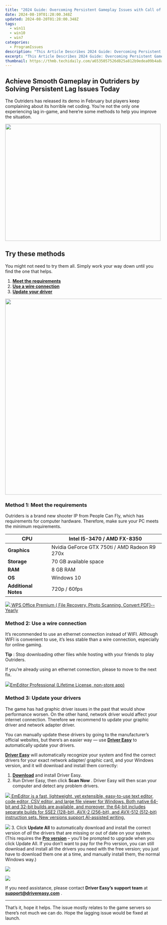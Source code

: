 ```yaml
---
title: "2024 Guide: Overcoming Persistent Gameplay Issues with Call of Duty Vanguard on PC"
date: 2024-08-19T01:28:00.348Z
updated: 2024-08-20T01:28:00.348Z
tags:
  - win11
  - win10
  - win7
categories:
  - ProgramIssues
description: "This Article Describes 2024 Guide: Overcoming Persistent Gameplay Issues with Call of Duty Vanguard on PC"
excerpt: "This Article Describes 2024 Guide: Overcoming Persistent Gameplay Issues with Call of Duty Vanguard on PC"
thumbnail: https://thmb.techidaily.com/a6535057526d825a812b9edea09b4a8a4894edee43c3184c203deba2afb4fbdc.jpg
---
```


## Achieve Smooth Gameplay in Outriders by Solving Persistent Lag Issues Today

The Outriders has released its demo in February but players keep complaining about its horrible net coding. You’re not the only one experiencing lag in-game, and here’re some methods to help you improve the situation.

<!-- affiliate ads begin -->
<a href="https://electronicx.pxf.io/c/5597632/1872456/14483" target="_top" id="1872456"><img src="//a.impactradius-go.com/display-ad/14483-1872456" border="0" alt="" width="500" height="375"/></a><img height="0" width="0" src="https://imp.pxf.io/i/5597632/1872456/14483" style="position:absolute;visibility:hidden;" border="0" />
<!-- affiliate ads end -->
## Try these methods

 You might not need to try them all. Simply work your way down until you find the one that helps.

1. [**Meet the requirements**](https://tools.techidaily.com/drivereasy/download/)
2. [**Use a wire connection**](https://tools.techidaily.com/drivereasy/download/)
3. [**Update your driver**](https://tools.techidaily.com/drivereasy/download/)

<!-- affiliate ads begin -->
<a href="https://thefitville.pxf.io/c/5597632/1526796/15852" target="_top" id="1526796"><img src="//a.impactradius-go.com/display-ad/15852-1526796" border="0" alt="" width="1200" height="628"/></a><img height="0" width="0" src="https://imp.pxf.io/i/5597632/1526796/15852" style="position:absolute;visibility:hidden;" border="0" />
<!-- affiliate ads end -->
### Method 1: Meet the requirements

 Outriders is a brand new shooter IP from People Can Fly, which has requirements for computer hardware. Therefore, make sure your PC meets the minimum requirements.

| **CPU**              | Intel I5-3470 / AMD FX-8350                   |
| -------------------- | --------------------------------------------- |
| **Graphics**         | Nvidia GeForce GTX 750ti / AMD Radeon R9 270x |
| **Storage**          | 70 GB available space                         |
| **RAM**              | 8 GB RAM                                      |
| **OS**               | Windows 10                                    |
| **Additional Notes** | 720p / 60fps                                  |

<!-- affiliate ads begin -->
<a href="https://secure.2checkout.com/order/checkout.php?PRODS=38729081&QTY=1&AFFILIATE=108875&CART=1"><img src="https://website-prod.cache.wpscdn.com/img/wps-spreadsheet-free-excel-editor-online-offline-1x.93e269d.png" border="0">
WPS Office Premium ( File Recovery, Photo Scanning, Convert PDF)--Yearly</a>
<!-- affiliate ads end -->
### Method 2: Use a wire connection

 It’s recommended to use an ethernet connection instead of WIFI. Although WIFI is convenient to use, it’s less stable than a wire connection, especially for online gaming.

**Tip** : Stop downloading other files while hosting with your friends to play Outriders.

 If you’re already using an ethernet connection, please to move to the next fix.

<!-- affiliate ads begin -->
<a href="https://shop.emeditor.com/order/checkout.php?PRODS=4631722&QTY=1&AFFILIATE=108875&CART=1"><img src="https://www.emeditor.com/wp-content/uploads/2023/05/frontpage2-2048x588.webp" border="0">EmEditor Professional (Lifetime License, non-store app)</a>
<!-- affiliate ads end -->
### Method 3: Update your drivers

 The game has had graphic driver issues in the past that would show performance worsen. On the other hand, network driver would affect your internet connection. Therefore we recommend to update your graphic driver and network adapter driver.

 You can manually update these drivers by going to the manufacturer’s official websites, but there’s an easier way — use **[Driver Easy](https://tools.techidaily.com/drivereasy/download/)**  to automatically update your drivers.

[**Driver Easy**](https://tools.techidaily.com/drivereasy/download/) will automatically recognize your system and find the correct drivers for your exact network adapter/ graphic card, and your Windows version, and it will download and install them correctly:

1. **[Download](https://tools.techidaily.com/drivereasy/download/)** [](https://tools.techidaily.com/drivereasy/download/) and install Driver Easy.
2. Run Driver Easy, then click **Scan Now** . Driver Easy will then scan your computer and detect any problem drivers.  
<!-- affiliate ads begin -->
<a href="https://shop.emeditor.com/order/checkout.php?PRODS=4610657&QTY=1&AFFILIATE=108875&CART=1"><img src="https://www.emeditor.com/wp-content/uploads/2024/06/emeditor_chat_ai.png" border="0">
EmEditor is a fast, lightweight, yet extensible, easy-to-use text editor, code editor, CSV editor, and large file viewer for Windows. Both native 64-bit and 32-bit builds are available, and moreover, the 64-bit includes separate builds for SSE2 (128-bit), AVX-2 (256-bit), and AVX-512 (512-bit) instruction sets. New versions support AI-assisted writing.</a>
<!-- affiliate ads end -->
![](https://images.drivereasy.com/wp-content/uploads/2020/08/Scan-now.jpg)
3. Click **Update All** to automatically download and install the correct version of _all_ the drivers that are missing or out of date on your system.  
 (This requires the **[Pro version](https://tools.techidaily.com/drivereasy/download/)**  – you’ll be prompted to upgrade when you click Update All. If you don’t want to pay for the Pro version, you can still download and install all the drivers you need with the free version; you just have to download them one at a time, and manually install them, the normal Windows way.)  
<!-- affiliate ads begin -->
<a href="https://estore.winxdvd.com/order/checkout.php?PRODS=12653853&QTY=1&AFFILIATE=108875&CART=1"><img src="https://secure.avangate.com/images/merchant/bcb41ccdc4363c6848a1d760f26c28a0/products/14_videoproc-converter-ai-box.png" border="0"></a>
<!-- affiliate ads end -->
![](https://images.drivereasy.com/wp-content/uploads/2020/10/DE-PRO-VEGA-KILLER-NETWORKING.jpg)

 If you need assistance, please contact **Driver Easy’s support team** at [**support@drivereasy.com**](https://tools.techidaily.com/drivereasy/download/) .

---

 That’s it, hope it helps. The issue mostly relates to the game servers so there’s not much we can do. Hope the lagging issue would be fixed at launch.

<ins class="adsbygoogle"
     style="display:block"
     data-ad-format="autorelaxed"
     data-ad-client="ca-pub-7571918770474297"
     data-ad-slot="1223367746"></ins>



<ins class="adsbygoogle"
     style="display:block"
     data-ad-client="ca-pub-7571918770474297"
     data-ad-slot="8358498916"
     data-ad-format="auto"
     data-full-width-responsive="true"></ins>


